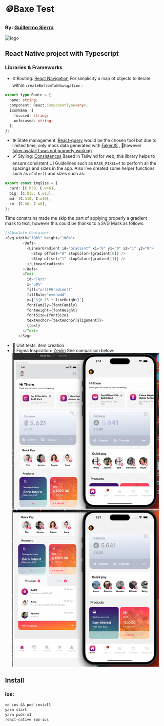 # 🪙Baxe Test

### By: [Guillermo Sierra](https://www.guillesierra.com/)

<p align="left">
  <img src="https://www.guillesierra.com/img/about/sierra.JPG" alt="logo" width="20%"/>
</p>

## React Native project with Typescript

### Libraries & Frameworks

- ⛓ Routing: [React Navigation](https://reactnavigation.org/)
  For simplicity a map of objects to iterate within `createBottomTabNavigation` :

``` typescript
export type Route = {
  name: string;
  component: React.ComponentType<any>;
  iconName: {
    focused: string;
    unfocused: string;
  };
};
```

- ⚙ ️State management: [React-query](https://react-query-v3.tanstack.com/overview) would be the chosen tool but due to
  limited time, only mock data
  generated with [FakerJS](https://github.com/DiUS/java-faker) ,
  🚨however [faker.avatar() was not properly working](https://github.com/DiUS/java-faker/issues/590)
- 🖌 Styling: [Consistencss](https://consistencss.now.sh/) Based in Tailwind for web, this library helps to ensure
  consistent UI Guidelines such as ``BASE_PIXEL=4`` to perform all the spacings and sizes in the app. Also I've created
  some helper functions such as `eColor()` and sizes such as:

``` typescript
export const imgSize = {
  card: [C.h50, C.w46],
  big: [C.h13, C.w13],
  md: [C.h10, C.w10],
  sm: [C.h8, C.w8],
};
```

Time constrains made me skip the part of applying properly a gradient mask to text, however this could be thanks to a SVG Mask as follows:
````typescript
//Absolute Container 
<Svg width="100%" height="100%">
        <Defs>
          <LinearGradient id="Gradient" x1="0" y1="0" x2="1" y2="0">
            <Stop offset="0" stopColor={gradient[0]} />
            <Stop offset="1" stopColor={gradient[1]} />
          </LinearGradient>
        </Defs>
        <Text
          id="Text"
          x="50%"
          fill="url(#Gradient)"
          fillRule="evenodd"
          y={`${0.75 * lineHeight}`}
          fontFamily={fontFamily}
          fontWeight={fontWeight}
          fontSize={fontSize}
          textAnchor={textAnchor[alignment]}>
          {text}
        </Text>
      </Svg>
````

- 🧪 Unit tests: item creation
- 🎨 Figma Inspiration: [Zeplin](https://www.figma.com/file/EhDxvOBVUlFWEbhS3lwx8l) See comparison below:
![img_4.png](img_4.png)
![img_3.png](img_3.png)

## Install

### ios:

```
cd ios && pod install
yarn start
yarn pods-m1
react-native run-ios
```

